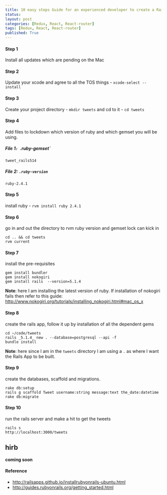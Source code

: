 ```yaml
---
title: 10 easy steps Guide for an experienced developer to create a Rails 5.0 API only app
status: 
layout: post
categories: [Redux, React, React-router]
tags: [Redux, React, React-router]
published: True
---
```


#### Step 1

Install all updates which are pending on the Mac

#### Step 2

Update your xcode and agree to all the TOS things - `xcode-select --install`

#### Step 3

Create your project directory - `mkdir tweets` and cd to it - `cd tweets`

#### Step 4

Add files to lockdown which version of ruby and which gemset you will be using.
 
##### File 1`: `.ruby-gemset`
 
 ```
 tweet_rails514
 ```
 
##### File 2: `.ruby-version`
```
ruby-2.4.1
```

#### Step 5

install ruby - `rvm install ruby 2.4.1`

#### Step 6

go in and out the directory to rvm ruby version and gemset lock can kick in
 
```
cd .. && cd tweets
rvm current
```

#### Step 7

install the pre-requisites

```
gem install bundler
gem install nokogiri
gem install rails  --version=5.1.4
```

**Note**: here I am installing the latest version of ruby. If installation of nokogiri fails then refer to this guide: http://www.nokogiri.org/tutorials/installing_nokogiri.html#mac_os_x 

#### Step 8

create the rails app, follow it up by installation of all the dependent gems

```
cd ~/code/tweets
rails _5.1.4_ new . --database=postgresql --api -f
bundle install
```
  
**Note**: here since I am in the `tweets` directory I am using a `.` as where I want the Rails App to be built. 

#### Step 9

create the databases, scaffold and migrations.

```
rake db:setup
rails g scaffold Tweet username:string message:text the_date:datetime
rake db:migrate
```

#### Step 10

run the rails server and make a hit to get the tweets
```
rails s
http://localhost:3000/tweets
```

## hirb

**coming soon**


#### Reference

- http://railsapps.github.io/installrubyonrails-ubuntu.html
- http://guides.rubyonrails.org/getting_started.html

